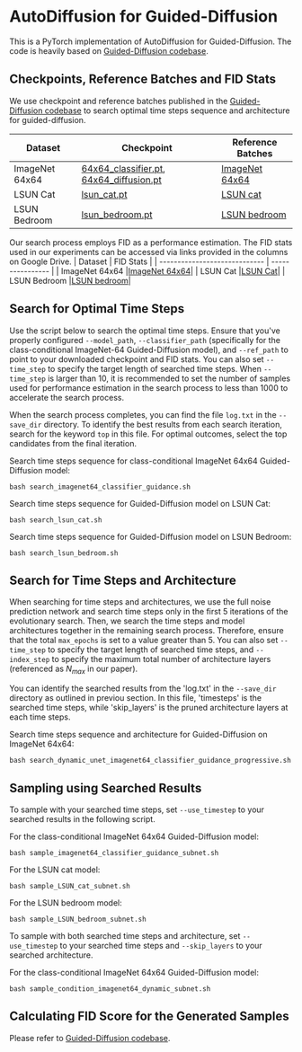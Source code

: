 # AutoDiffusion for Guided-Diffusion
This is a PyTorch implementation of AutoDiffusion for Guided-Diffusion. The code is heavily based on [Guided-Diffusion codebase](https://github.com/openai/guided-diffusion).

## Checkpoints, Reference Batches and FID Stats
We use checkpoint and reference batches published in the [Guided-Diffusion codebase](https://github.com/openai/guided-diffusion) to search optimal time steps sequence and architecture for guided-diffusion.

| Dataset                        | Checkpoint | Reference Batches | 
| ----------------------------- | ---------------- | -------------------- |
| ImageNet 64x64 | [64x64_classifier.pt](https://openaipublic.blob.core.windows.net/diffusion/jul-2021/64x64_classifier.pt), [64x64_diffusion.pt](https://openaipublic.blob.core.windows.net/diffusion/jul-2021/64x64_diffusion.pt)          | [ImageNet 64x64](https://openaipublic.blob.core.windows.net/diffusion/jul-2021/ref_batches/imagenet/64/VIRTUAL_imagenet64_labeled.npz) |
| LSUN Cat | [lsun_cat.pt](https://openaipublic.blob.core.windows.net/diffusion/jul-2021/lsun_cat.pt)         | [LSUN cat](https://openaipublic.blob.core.windows.net/diffusion/jul-2021/ref_batches/lsun/cat/VIRTUAL_lsun_cat256.npz) |
| LSUN Bedroom |   [lsun_bedroom.pt](https://openaipublic.blob.core.windows.net/diffusion/jul-2021/lsun_bedroom.pt)      | [LSUN bedroom](https://openaipublic.blob.core.windows.net/diffusion/jul-2021/ref_batches/lsun/bedroom/VIRTUAL_lsun_bedroom256.npz)  |


Our search process employs FID as a performance estimation. The FID stats used in our experiments can be accessed via links provided in the columns on Google Drive.
| Dataset                        | FID Stats | 
| ----------------------------- | ---------------- | 
| ImageNet 64x64   |[ImageNet 64x64](https://drive.google.com/file/d/1k_YBs7SulpyaaaefQ_dffN9-DpOj3-cl/view?usp=drive_link)|
| LSUN Cat   |[LSUN Cat](https://drive.google.com/file/d/1_mKlQezFR12UrKLLi0uji-iPKM0ChgP5/view?usp=drive_link)|
| LSUN Bedroom |[LSUN bedroom](https://drive.google.com/file/d/1C9seBQ5zq0bVyPXjRXy5U7I_Mz_G1nY9/view?usp=drive_link)|

## Search for Optimal Time Steps
Use the script below to search the optimal time steps. Ensure that you've properly configured `--model_path`, `--classifier_path` (specifically for the class-conditional ImageNet-64 Guided-Diffusion model), and `--ref_path` to point to your downloaded checkpoint and FID stats. You can also set `--time_step` to specify the target length of searched time steps. When `--time_step` is larger than 10, it is recommended to set the number of samples used for performance estimation in the search process to less than 1000 to accelerate the search process.

When the search process completes, you can find the file `log.txt` in the `--save_dir` directory. To identify the best results from each search iteration, search for the keyword `top` in this file. For optimal outcomes, select the top candidates from the final iteration.

Search time steps sequence for class-conditional ImageNet 64x64 Guided-Diffusion model:
```
bash search_imagenet64_classifier_guidance.sh
```

Search time steps sequence for Guided-Diffusion model on LSUN Cat:
```
bash search_lsun_cat.sh
```

Search time steps sequence for Guided-Diffusion model on LSUN Bedroom:
```
bash search_lsun_bedroom.sh
```

## Search for Time Steps and Architecture
When searching for time steps and architectures, we use the full noise prediction network and search time steps only in the first 5 iterations of the evolutionary search. Then, we search the time steps and model architectures together in the remaining search process. Therefore, ensure that the total `max_epochs` is set to a value greater than 5. You can also set `--time_step` to specify the target length of searched time steps, and `--index_step` to specify the maximum total number of architecture layers (referenced as $N_{max}$ in our paper). 

You can identify the searched results from the 'log.txt' in the `--save_dir` directory as outlined in previou section. In this file, 'timesteps' is the searched time steps, while 'skip_layers' is the pruned architecture layers at each time steps. 

Search time steps sequence and architecture for Guided-Diffusion on ImageNet 64x64:
```
bash search_dynamic_unet_imagenet64_classifier_guidance_progressive.sh
```

## Sampling using Searched Results
To sample with your searched time steps, set `--use_timestep` to your searched results in the following script. 

For the class-conditional ImageNet 64x64 Guided-Diffusion model:
```
bash sample_imagenet64_classifier_guidance_subnet.sh
```

For the LSUN cat model:
```
bash sample_LSUN_cat_subnet.sh
```

For the LSUN bedroom model:
```
bash sample_LSUN_bedroom_subnet.sh
```

To sample with both searched time steps and architecture, set `--use_timestep` to your searched time steps and `--skip_layers` to your searched architecture. 

For the class-conditional ImageNet 64x64 Guided-Diffusion model:
```
bash sample_condition_imagenet64_dynamic_subnet.sh
```

## Calculating FID Score for the Generated Samples
Please refer to [Guided-Diffusion codebase](https://github.com/openai/guided-diffusion/tree/main/evaluations).
